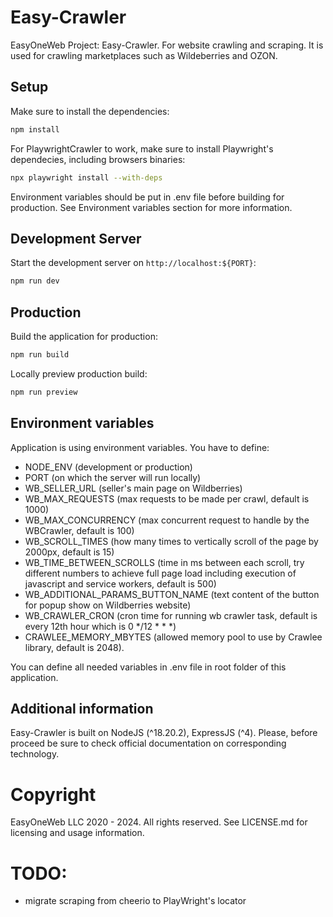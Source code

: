 # Easy-Crawler
EasyOneWeb Project: Easy-Crawler. For website crawling and scraping. It is used for crawling marketplaces such as Wildeberries and OZON.

## Setup

Make sure to install the dependencies:

```bash
npm install
```

For PlaywrightCrawler to work, make sure to install Playwright's dependecies, including browsers binaries:

```bash
npx playwright install --with-deps
```

Environment variables should be put in .env file before building for production. See Environment variables section for more information.

## Development Server

Start the development server on `http://localhost:${PORT}`:

```bash
npm run dev
```

## Production

Build the application for production:

```bash
npm run build
```

Locally preview production build:

```bash
npm run preview
```

## Environment variables

Application is using environment variables. You have to define:
- NODE_ENV (development or production)
- PORT (on which the server will run locally)
- WB_SELLER_URL (seller's main page on Wildberries)
- WB_MAX_REQUESTS (max requests to be made per crawl, default is 1000)
- WB_MAX_CONCURRENCY (max concurrent request to handle by the WBCrawler, default is 100)
- WB_SCROLL_TIMES (how many times to vertically scroll of the page by 2000px, default is 15)
- WB_TIME_BETWEEN_SCROLLS (time in ms between each scroll, try different numbers to achieve full page load including execution of javascript and service workers, default is 500)
- WB_ADDITIONAL_PARAMS_BUTTON_NAME (text content of the button for popup show on Wildberries website)
- WB_CRAWLER_CRON (cron time for running wb crawler task, default is every 12th hour which is 0 */12 * * *)
- CRAWLEE_MEMORY_MBYTES (allowed memory pool to use by Crawlee library, default is 2048).

You can define all needed variables in .env file in root folder of this application.

## Additional information

Easy-Crawler is built on NodeJS (^18.20.2), ExpressJS (^4). Please, before proceed be sure to check official documentation on corresponding technology.

# Copyright

EasyOneWeb LLC 2020 - 2024. All rights reserved. See LICENSE.md for licensing and usage information.

# TODO:
- migrate scraping from cheerio to PlayWright's locator
